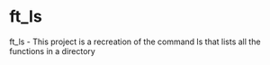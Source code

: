 # ft_ls
ft_ls - This project is a recreation of the command ls that lists all the functions in a directory
